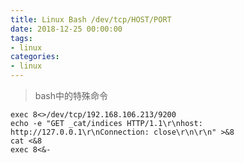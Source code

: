 ```yaml
---
title: Linux Bash /dev/tcp/HOST/PORT
date: 2018-12-25 00:00:00
tags: 
- linux
categories: 
- linux
---
```

> bash中的特殊命令
<!-- more -->
```
exec 8<>/dev/tcp/192.168.106.213/9200
echo -e "GET _cat/indices HTTP/1.1\r\nhost: http://127.0.0.1\r\nConnection: close\r\n\r\n" >&8
cat <&8
exec 8<&-
```